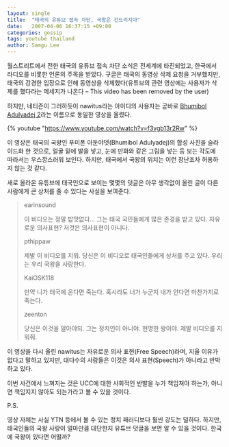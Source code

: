 ```yaml
---
layout: single
title:  "태국의 유튜브 접속 차단, 국왕은 건드리지마"
date:   2007-04-06 16:37:15 +09:00
categories: gossip
tags: youtube thailand
author: Samgu Lee
---
```

월스트리트에서 전한 태국의 유튜브 접속 차단 소식은 전세계에 타진되었고, 한국에서 라디오를 비롯한 언론의 주목을 받았다. 구글은 태국의 동영상 삭제 요청을 거부했지만, 태국의 강경한 입장으로 인해 동영상을 삭제했다(유튜브의 관련 영상에는 사용자가 삭제를 했다라는 메세지가 나온다 &#8211; This video has been removed by the user)

하지만, 네티즌이 그러하듯이 nawitus라는 아이디의 사용자는 곧바로 [Bhumibol Adulyadej 2](https://www.youtube.com/watch?v=f3vgb13r2Rw)라는 이름으로 동일한 영상을 올렸다.

{% youtube "https://www.youtube.com/watch?v=f3vgb13r2Rw" %}

이 영상은 태국의 국왕인 푸미폰 아둔야뎃(Bhumibol Adulyadej)의 합성 사진을 슬라이드화 한 것으로, 얼굴 밑에 발을 넣고, 눈에 만화와 같은 그림을 넣는 등 보는 각도에 따라서는 우스깡스러워 보인다. 하지만, 태국에서 국왕의 위치는 이런 장난조차 허용하지 않는 것 같다.

새로 올라온 유튜브에 태국인으로 보이는 몇몇의 덧글은 아무 생각없이 올린 글이 다른 사람에게 큰 상처를 줄 수 있다는 사실을 보여준다.

> earinsound
>
> 이 비디오는 정말 밥맛없다&#8230; 그는 태국 국민들에게 많은 존경을 받고 있다. 자유로운 의사표현? 저것은 의사표현이 아니다.
>
> pthippaw
>
> 제발 이 비디오를 지워. 당신은 이 비디오로 태국인들에게 상처를 주고 있다. 우리는 우리 국왕을 사랑한다.
>
> KaiOSK118
>
> 만약 니가 태국에 온다면 죽는다. 혹시라도 너가 누군지 내가 안다면 마찬가지로 죽는다.
>
> zeenton
>
> 당신은 이것을 알아야되. 그는 정치인이 아니야. 현명한 왕이야. 제발 비디오를 지워줘.

이 영상을 다시 올린 nawitus는 자유로운 의사 표현(Free Speech)라며, 지울 이유가 없다고 말하고 있지만, 대다수의 사람들은 이것은 의사 표현(Speech)가 아니라고 반박하고 있다.

이번 사건에서 느껴지는 것은 UCC에 대한 사회적인 반발을 누가 책임져야 하는가, 아니면 책임지지 않아도 되는가라고 볼 수 있을 것이다.

P.S.

영상 자체는 사실 YTN 등에서 볼 수 있는 정치 패러디보다 훨씬 강도는 덜하다. 하지만, 태국인들의 국왕 사랑이 얼마만큼 대단한지 유튜브 덧글을 보면 알 수 있을 것이다. 한국에 국왕이 있다면 어떨까?
